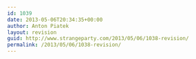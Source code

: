 ```yaml
---
id: 1039
date: 2013-05-06T20:34:35+00:00
author: Anton Piatek
layout: revision
guid: http://www.strangeparty.com/2013/05/06/1038-revision/
permalink: /2013/05/06/1038-revision/
---
```

